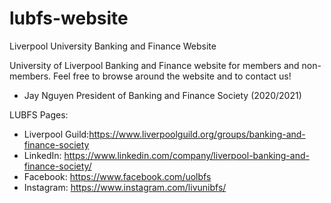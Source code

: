 # lubfs-website
Liverpool University Banking and Finance Website

University of Liverpool Banking and Finance website for members and non-members. Feel free to browse around the website and to contact us! 

- Jay Nguyen
President of Banking and Finance Society (2020/2021)

LUBFS Pages:
- Liverpool Guild:https://www.liverpoolguild.org/groups/banking-and-finance-society
- LinkedIn: https://www.linkedin.com/company/liverpool-banking-and-finance-society/ 
- Facebook: https://www.facebook.com/uolbfs
- Instagram: https://www.instagram.com/livunibfs/
